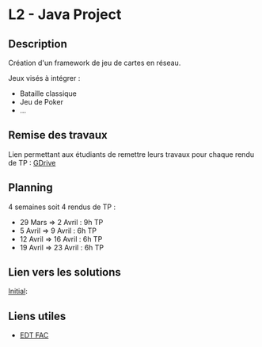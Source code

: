 # L2 - Java Project

## Description 

Création d'un framework de jeu de cartes en réseau.

Jeux visés à intégrer :
- Bataille classique
- Jeu de Poker
- ...

## Remise des travaux

Lien permettant aux étudiants de remettre leurs travaux pour chaque rendu de TP : [GDrive](https://docs.google.com/spreadsheets/d/1kyBPBW--By7wFJwH-nTLJrV_YEK9DkLKd5fXKpduQ7o/edit?usp=sharing)

## Planning

4 semaines soit 4 rendus de TP :
- 29 Mars => 2 Avril : 9h TP
- 5 Avril => 9 Avril : 6h TP
- 12 Avril => 16 Avril : 6h TP
- 19 Avril => 23 Avril : 6h TP

## Lien vers les solutions 

[Initial](https://gitlab.com/jbuisine/l2_projet_java): 

## Liens utiles

- [EDT FAC](https://edt.univ-littoral.fr/direct/index.jsp?data=6b052c86649c89d6314052e0c2e2410d6e0bb6b122f08b2bd96b081fc1a619e28edcb5b52c18281858d9e3fb46f326fdf9355e402da57010a9a3c2453eebfdfdb3a09e7f1c48b6784ac7528f840cddad)